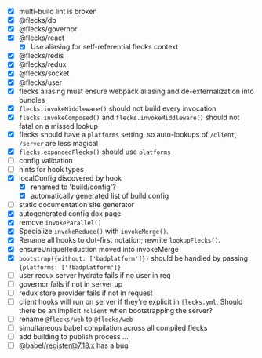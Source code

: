 - [x] multi-build lint is broken
- [x] @flecks/db
- [x] @flecks/governor
- [x] @flecks/react
    - [x] Use aliasing for self-referential flecks context
- [x] @flecks/redis
- [x] @flecks/redux
- [x] @flecks/socket
- [x] @flecks/user
- [x] flecks aliasing must ensure webpack aliasing and de-externalization into bundles
- [x] `flecks.invokeMiddleware()` should not build every invocation
- [x] `flecks.invokeComposed()` and `flecks.invokeMiddleware()` should not fatal on a missed lookup
- [x] flecks should have a `platforms` setting, so auto-lookups of `/client`, `/server` are less magical
- [x] `flecks.expandedFlecks()` should use `platforms`
- [ ] config validation
- [ ] hints for hook types
- [x] localConfig discovered by hook
    - [x] renamed to 'build/config'?
    - [x] automatically generated list of build config
- [ ] static documentation site generator
- [x] autogenerated config dox page
- [x] remove `invokeParallel()`
- [x] Specialize `invokeReduce()` with `invokeMerge()`.
- [x] Rename all hooks to dot-first notation; rewrite `lookupFlecks()`.
- [x] ensureUniqueReduction moved into invokeMerge
- [x] `bootstrap({without: ['badplatform']})` should be handled by passing `{platforms: ['!badplatform']}`
- [ ] user redux server hydrate fails if no user in req
- [ ] governor fails if not in server up
- [ ] redux store provider fails if not in request
- [ ] client hooks will run on server if they're explicit in `flecks.yml`. Should there be an implicit `!client` when bootstrapping the server?
- [ ] rename `@flecks/web` to `@flecks/web`
- [ ] simultaneous babel compilation across all compiled flecks
- [ ] add building to publish process ...
- [ ] @babel/register@7.18.x has a bug
